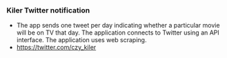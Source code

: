 ### Kiler Twitter notification 

- The app sends one tweet per day indicating whether a particular movie will be on TV that day. The application connects to Twitter using an API interface. The application uses web scraping. 
- https://twitter.com/czy_kiler
